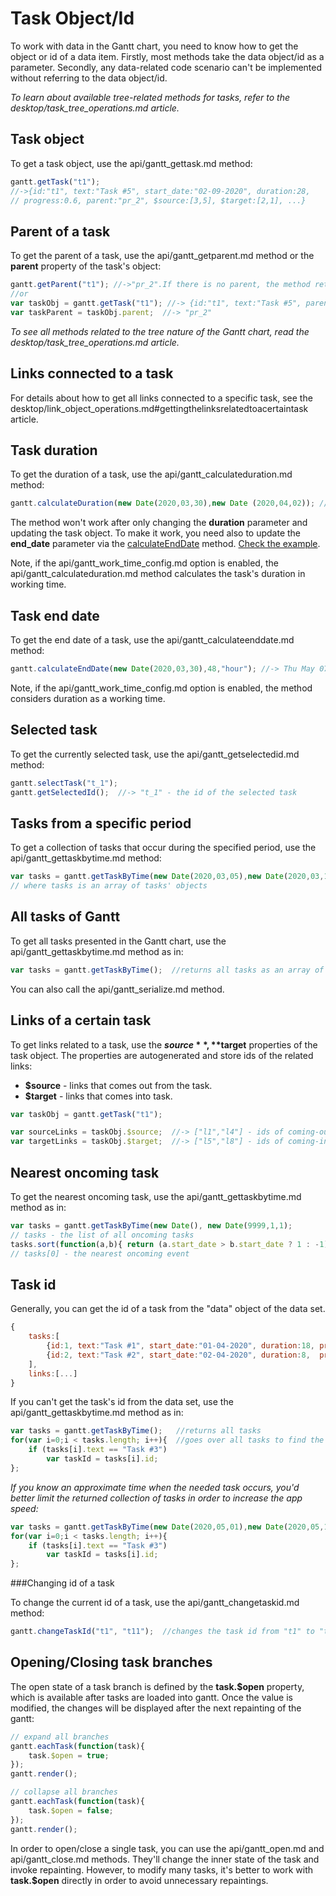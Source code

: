 Task Object/Id
============================================

To work with data in the Gantt chart, you need to know how to get the object or id of a data item. Firstly, most methods take the data object/id as a parameter. 
Secondly, any data-related code scenario can't be implemented without referring to the data object/id.

*To learn about available tree-related methods for tasks, refer to the desktop/task_tree_operations.md article.*

Task object
--------------------------

To get a task object, use the api/gantt_gettask.md method:

~~~js
gantt.getTask("t1");
//->{id:"t1", text:"Task #5", start_date:"02-09-2020", duration:28, 
// progress:0.6, parent:"pr_2", $source:[3,5], $target:[2,1], ...}
~~~

Parent of a task
---------------------------------------

To get the parent of a task, use the api/gantt_getparent.md method or the **parent** property of the task's object:

~~~js
gantt.getParent("t1"); //->"pr_2".If there is no parent, the method returns the root id
//or
var taskObj = gantt.getTask("t1"); //-> {id:"t1", text:"Task #5", parent:"pr_2", ...}
var taskParent = taskObj.parent;  //-> "pr_2"
~~~

*To see all methods related to the tree nature of the Gantt chart, read the desktop/task_tree_operations.md article.*

Links connected to a task
-------------------------------

For details about how to get all links connected to a specific task, see the desktop/link_object_operations.md#gettingthelinksrelatedtoacertaintask article.


Task duration
----------------------------------------

To get the duration of a task, use the api/gantt_calculateduration.md method:

~~~js
gantt.calculateDuration(new Date(2020,03,30),new Date (2020,04,02)); // ->16
~~~

The method won't work after only changing the **duration** parameter and updating the task object. To make it work, you need also to update the **end_date** parameter via the [calculateEndDate](api/gantt_calculateenddate.md) method. [Check the example](https://snippet.dhtmlx.com/5/35bb3f545).

Note, if the api/gantt_work_time_config.md option is enabled, the api/gantt_calculateduration.md method calculates the task's duration in working time. 



Task end date
----------------------------------------

To get the end date of a task, use the api/gantt_calculateenddate.md method:

~~~js
gantt.calculateEndDate(new Date(2020,03,30),48,"hour"); //-> Thu May 07 2020 17:00:00
~~~

Note, if the api/gantt_work_time_config.md option is enabled, the method considers duration as a working time. 


Selected task
-------------------------------------

To get the currently selected task, use the api/gantt_getselectedid.md method: 

~~~js
gantt.selectTask("t_1"); 
gantt.getSelectedId();  //-> "t_1" - the id of the selected task
~~~

Tasks from a specific period
------------------------------------------------

To get a collection of tasks that occur during the specified period, use the api/gantt_gettaskbytime.md method:

~~~js
var tasks = gantt.getTaskByTime(new Date(2020,03,05),new Date(2020,03,15)); 
// where tasks is an array of tasks' objects
~~~

All tasks of Gantt 
-------------------

To get all tasks presented in the Gantt chart, use the api/gantt_gettaskbytime.md method as in:

~~~js
var tasks = gantt.getTaskByTime();  //returns all tasks as an array of objects
~~~

You can also call the api/gantt_serialize.md method.


Links of a certain task
------------------------------------------

To get links related to a task, use the **$source**, **$target** properties of the task object. The properties are autogenerated and store ids of the related links:

- **$source** - links that comes out from the task.
- **$target** - links that comes into task.

~~~js
var taskObj = gantt.getTask("t1");

var sourceLinks = taskObj.$source;  //-> ["l1","l4"] - ids of coming-out links  /*!*/
var targetLinks = taskObj.$target;  //-> ["l5","l8"] - ids of coming-into links  /*!*/
~~~


Nearest oncoming task
--------------------------

To get the nearest oncoming task, use the api/gantt_gettaskbytime.md method as in:

~~~js
var tasks = gantt.getTaskByTime(new Date(), new Date(9999,1,1);	
// tasks - the list of all oncoming tasks
tasks.sort(function(a,b){ return (a.start_date > b.start_date ? 1 : -1); });
// tasks[0] - the nearest oncoming event
~~~

Task id
--------------------------

Generally, you can get the id of a task from the "data" object of the data set.  

~~~js
{
    tasks:[
        {id:1, text:"Task #1", start_date:"01-04-2020", duration:18, progress:0.4}, /*!*/
        {id:2, text:"Task #2", start_date:"02-04-2020", duration:8,  progress:0.6}  /*!*/
    ],
    links:[...]
}
~~~

If you can't get the task's id from the data set, use the api/gantt_gettaskbytime.md method as in:

~~~js
var tasks = gantt.getTaskByTime();   //returns all tasks
for(var i=0;i < tasks.length; i++){  //goes over all tasks to find the one needed
    if (tasks[i].text == "Task #3") 
        var taskId = tasks[i].id;
};
~~~

*If you know an approximate time when the needed task occurs, you'd better limit the returned collection of tasks in order to increase the app speed:*

~~~js
var tasks = gantt.getTaskByTime(new Date(2020,05,01),new Date(2020,05,10)); 
for(var i=0;i < tasks.length; i++){  
	if (tasks[i].text == "Task #3") 
    	var taskId = tasks[i].id;
};
~~~

###Changing id of a task

To change the current id of a task, use the api/gantt_changetaskid.md method:

~~~js
gantt.changeTaskId("t1", "t11");  //changes the task id from "t1" to "t11" 
~~~


Opening/Closing task branches
---------------

The open state of a task branch is defined by the **task.$open** property, which is available after tasks are loaded into gantt.
Once the value is modified, the changes will be displayed after the next repainting of the gantt:

~~~js
// expand all branches
gantt.eachTask(function(task){
	task.$open = true;
});
gantt.render();

// collapse all branches
gantt.eachTask(function(task){
	task.$open = false;
});
gantt.render();
~~~

In order to open/close a single task, you can use the api/gantt_open.md and api/gantt_close.md methods. They'll change the inner state of the task and invoke repainting. 
However, to modify many tasks, it's better to work with **task.$open** directly in order to avoid unnecessary repaintings.